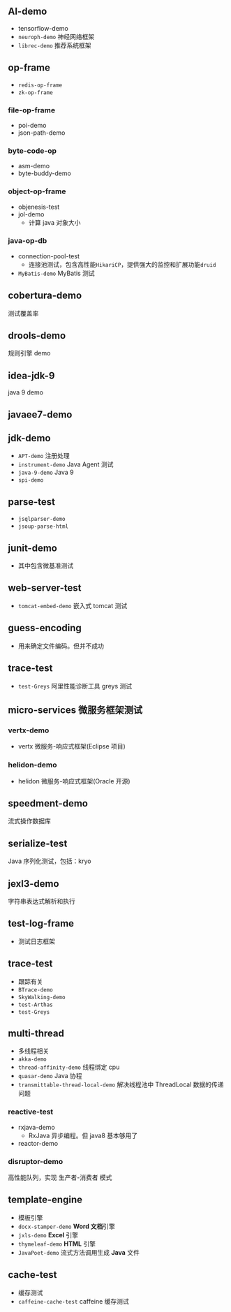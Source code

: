 ## AI-demo
- tensorflow-demo
- `neuroph-demo` 神经网络框架
- `librec-demo` 推荐系统框架


## op-frame
- `redis-op-frame`
- `zk-op-frame`

### file-op-frame
- poi-demo
- json-path-demo

### byte-code-op
- asm-demo
- byte-buddy-demo

### object-op-frame
- objenesis-test
- jol-demo
  - 计算 java 对象大小

### java-op-db
- connection-pool-test
  - 连接池测试，包含高性能`HikariCP`，提供强大的监控和扩展功能`druid`
- `MyBatis-demo` MyBatis 测试


## cobertura-demo
测试覆盖率

## drools-demo
规则引擎 demo

## idea-jdk-9
java 9 demo

## javaee7-demo

## jdk-demo
- `APT-demo` 注册处理
- `instrument-demo` Java Agent 测试 
- `java-9-demo` Java 9
- `spi-demo`

## parse-test
- `jsqlparser-demo`
- `jsoup-parse-html`

## junit-demo
- 其中包含微基准测试


## web-server-test
- `tomcat-embed-demo` 嵌入式 tomcat 测试

## guess-encoding
- 用来确定文件编码。但并不成功

## trace-test
- `test-Greys` 阿里性能诊断工具 greys 测试


## micro-services 微服务框架测试
### vertx-demo
- vertx 微服务-响应式框架(Eclipse 项目)

### helidon-demo
- helidon 微服务-响应式框架(Oracle 开源)


## speedment-demo
流式操作数据库

## serialize-test
Java 序列化测试，包括：kryo

## jexl3-demo
字符串表达式解析和执行


## test-log-frame
- 测试日志框架

## trace-test
- 跟踪有关
- `BTrace-demo`
- `SkyWalking-demo`
- `test-Arthas`
- `test-Greys`


## multi-thread
- 多线程相关
- `akka-demo`
- `thread-affinity-demo` 线程绑定 cpu
- `quasar-demo` Java 协程
- `transmittable-thread-local-demo` 解决线程池中 ThreadLocal 数据的传递问题

### reactive-test
- rxjava-demo
  - RxJava 异步编程。但 java8 基本够用了
- reactor-demo

### disruptor-demo
高性能队列，实现 生产者-消费者 模式


## template-engine
- 模板引擎
- `docx-stamper-demo` **Word 文档**引擎
- `jxls-demo` **Excel** 引擎
- `thymeleaf-demo` **HTML** 引擎
- `JavaPoet-demo` 流式方法调用生成 **Java** 文件

## cache-test
- 缓存测试
- `caffeine-cache-test` caffeine 缓存测试